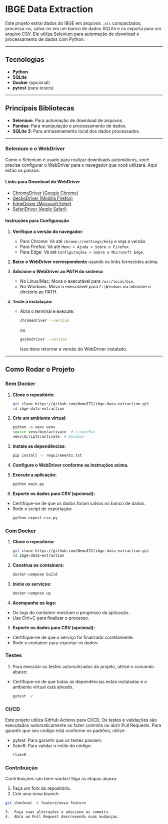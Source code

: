 # IBGE Data Extraction

Este projeto extrai dados do IBGE em arquivos `.xls` compactados, processa-os, salva-os em um banco de dados SQLite e os exporta para um arquivo CSV. Ele utiliza Selenium para automação de download e processamento de dados com Python.

---

## Tecnologias

- **Python**
- **SQLite**
- **Docker** (opcional)
- **pytest** (para testes)

---

## Principais Bibliotecas

- **Selenium**: Para automação de download de arquivos.
- **Pandas**: Para manipulação e processamento de dados.
- **SQLite 3**: Para armazenamento local dos dados processados.

---

### Selenium e o WebDriver

Como o Selenium é usado para realizar downloads automáticos, você precisa configurar o WebDriver para o navegador que você utilizará. Aqui estão os passos:

#### Links para Download do WebDriver
- [ChromeDriver (Google Chrome)](https://sites.google.com/chromium.org/driver/)
- [GeckoDriver (Mozilla Firefox)](https://github.com/mozilla/geckodriver/releases)
- [EdgeDriver (Microsoft Edge)](https://developer.microsoft.com/en-us/microsoft-edge/tools/webdriver/)
- [SafariDriver (Apple Safari)](https://developer.apple.com/documentation/webkit/testing_with_webdriver_in_safari)

#### Instruções para Configuração

1. **Verifique a versão do navegador:**
   - Para Chrome: Vá até `chrome://settings/help` e veja a versão.
   - Para Firefox: Vá até `Menu > Ajuda > Sobre o Firefox`.
   - Para Edge: Vá até `Configurações > Sobre o Microsoft Edge`.

2. **Baixe o WebDriver correspondente** usando os links fornecidos acima.

3. **Adicione o WebDriver ao PATH do sistema:**
   - No Linux/Mac: Mova o executável para `/usr/local/bin`.
   - No Windows: Mova o executável para `C:\Windows` ou adicione o diretório ao PATH.

4. **Teste a instalação:**
   - Abra o terminal e execute:
     ```bash
     chromedriver --version
     ```
     ou
     ```bash
     geckodriver --version
     ```
     Isso deve retornar a versão do WebDriver instalado.

---

## Como Rodar o Projeto

### Sem Docker

1. **Clone o repositório:**
   ```bash
   git clone https://github.com/NemoIII/ibge-data-extraction.git
   cd ibge-data-extraction

2. **Crie um ambiente virtual:**
   ```bash
   python -m venv venv
   source venv/bin/activate  # Linux/Mac
   venv\Scripts\activate  # Windows

3. **Instale as dependências:**
   ```bash
   pip install -r requirements.txt

4. **Configure o WebDriver conforme as instruções acima.**

5. **Execute a aplicação:**
   ```bash
   python main.py

6. **Exporte os dados para CSV (opcional):**
- Certifique-se de que os dados foram salvos no banco de dados.
- Rode o script de exportação:
   ```bash
   python export_csv.py


### Com Docker

1. **Clone o repositório:**
   ```bash
   git clone https://github.com/NemoIII/ibge-data-extraction.git
   cd ibge-data-extraction

2. **Construa os containers:**
   ```bash
   docker-compose build

3. **Inicie os serviços:**
   ```bash
   docker-compose up

4. **Acompanhe os logs:**
-	Os logs do container mostram o progresso da aplicação.
-	Use Ctrl+C para finalizar o processo.

5. **Exporte os dados para CSV (opcional):**
-	Certifique-se de que o serviço foi finalizado corretamente.
-	Rode o container para exportar os dados:


### Testes

1. Para executar os testes automatizados do projeto, utilize o comando abaixo:
- Certifique-se de que todas as dependências estão instaladas e o ambiente virtual está ativado.
   ```bash
   pytest -v


### CI/CD

Este projeto utiliza GitHub Actions para CI/CD. Os testes e validações são executados automaticamente ao fazer commits ou abrir Pull Requests. Para garantir que seu código está conforme os padrões, utilize:
- pytest: Para garantir que os testes passem.
- flake8: Para validar o estilo do código:
   ```bash
   flake8 .


### Contribuição

Contribuições são bem-vindas! Siga as etapas abaixo:
1.	Faça um fork do repositório.
2.	Crie uma nova branch:
   ```bash
   git checkout -b feature/nova-feature

3.	Faça suas alterações e adicione os commits.
4.	Abra um Pull Request descrevendo suas mudanças.